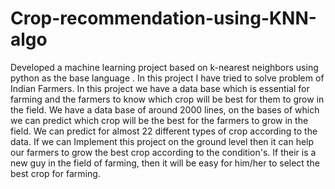 # Crop-recommendation-using-KNN-algo
Developed a machine learning project based on k-nearest neighbors using python as the base language . In this project I have tried to solve problem of Indian Farmers. In this project we have a data base which is essential for farming and the farmers to know which crop will be best for them to grow in the field. We have a data base of around 2000 lines, on the bases of which we can predict which crop will be the best for the farmers to grow in the field. We can predict for almost 22 different types of crop according to the data. If we can Implement this project on the ground level then it can help our farmers to grow the best crop according to the condition's. If their is a new guy in the field of farming, then it will be easy for him/her to select the best crop for farming.

